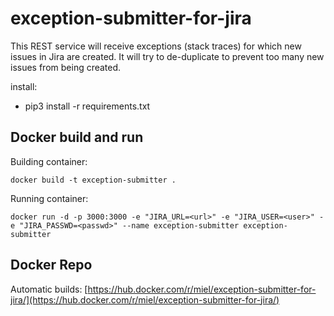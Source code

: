 # exception-submitter-for-jira
This REST service will receive exceptions (stack traces) for which new issues in Jira are created. It will try to de-duplicate to prevent too many new issues from being created.

install:
  - pip3 install -r requirements.txt

## Docker build and run
Building container:

    docker build -t exception-submitter .

Running container:

    docker run -d -p 3000:3000 -e "JIRA_URL=<url>" -e "JIRA_USER=<user>" -e "JIRA_PASSWD=<passwd>" --name exception-submitter exception-submitter

## Docker Repo
Automatic builds: [https://hub.docker.com/r/miel/exception-submitter-for-jira/](https://hub.docker.com/r/miel/exception-submitter-for-jira/)

